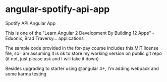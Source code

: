 # angular-spotify-api-app
Spotify API Angular App

This is one of the "Learn Angular 2 Development By Building 12 Apps" - Eduonix, Brad Traversy... applications

The sample code provided in the for-pay course includes this MIT license file, so I am assuming it is ok to store my working version on public git repo (if not, just please ask and I will take it down)

Besides upgrading to starter using @angular 4+, I'm adding webpack and some karma testing